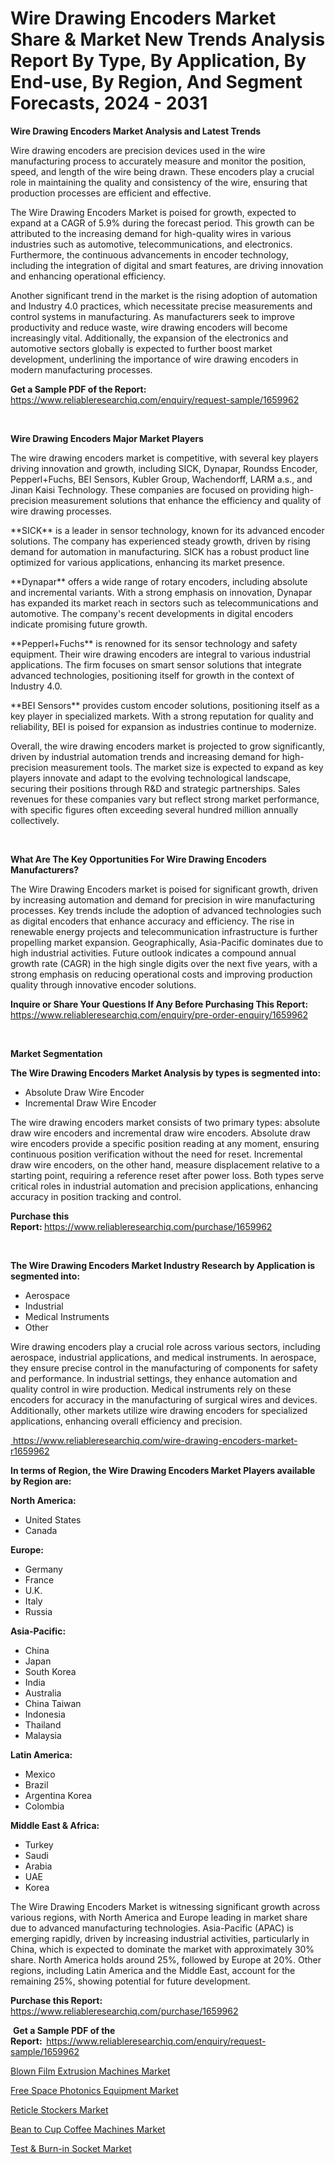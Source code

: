 <p><h1>Wire Drawing Encoders Market Share & Market New Trends Analysis Report By Type, By Application, By End-use, By Region, And Segment Forecasts, 2024 - 2031</h1></p><p><strong>Wire Drawing Encoders Market Analysis and Latest Trends</strong></p>
<p><p>Wire drawing encoders are precision devices used in the wire manufacturing process to accurately measure and monitor the position, speed, and length of the wire being drawn. These encoders play a crucial role in maintaining the quality and consistency of the wire, ensuring that production processes are efficient and effective. </p><p>The Wire Drawing Encoders Market is poised for growth, expected to expand at a CAGR of 5.9% during the forecast period. This growth can be attributed to the increasing demand for high-quality wires in various industries such as automotive, telecommunications, and electronics. Furthermore, the continuous advancements in encoder technology, including the integration of digital and smart features, are driving innovation and enhancing operational efficiency. </p><p>Another significant trend in the market is the rising adoption of automation and Industry 4.0 practices, which necessitate precise measurements and control systems in manufacturing. As manufacturers seek to improve productivity and reduce waste, wire drawing encoders will become increasingly vital. Additionally, the expansion of the electronics and automotive sectors globally is expected to further boost market development, underlining the importance of wire drawing encoders in modern manufacturing processes.</p></p>
<p><strong>Get a Sample PDF of the Report:&nbsp;</strong> <a href="https://www.reliableresearchiq.com/enquiry/request-sample/1659962?utm_campaign=1137&utm_medium=2&utm_source=Github&utm_content=ia&utm_term=26102024&utm_id=wire-drawing-encoders">https://www.reliableresearchiq.com/enquiry/request-sample/1659962</a></p>
<p>&nbsp;</p>
<p><strong>Wire Drawing Encoders Major Market Players</strong></p>
<p><p>The wire drawing encoders market is competitive, with several key players driving innovation and growth, including SICK, Dynapar, Roundss Encoder, Pepperl+Fuchs, BEI Sensors, Kubler Group, Wachendorff, LARM a.s., and Jinan Kaisi Technology. These companies are focused on providing high-precision measurement solutions that enhance the efficiency and quality of wire drawing processes.</p><p>**SICK** is a leader in sensor technology, known for its advanced encoder solutions. The company has experienced steady growth, driven by rising demand for automation in manufacturing. SICK has a robust product line optimized for various applications, enhancing its market presence.</p><p>**Dynapar** offers a wide range of rotary encoders, including absolute and incremental variants. With a strong emphasis on innovation, Dynapar has expanded its market reach in sectors such as telecommunications and automotive. The company's recent developments in digital encoders indicate promising future growth.</p><p>**Pepperl+Fuchs** is renowned for its sensor technology and safety equipment. Their wire drawing encoders are integral to various industrial applications. The firm focuses on smart sensor solutions that integrate advanced technologies, positioning itself for growth in the context of Industry 4.0.</p><p>**BEI Sensors** provides custom encoder solutions, positioning itself as a key player in specialized markets. With a strong reputation for quality and reliability, BEI is poised for expansion as industries continue to modernize.</p><p>Overall, the wire drawing encoders market is projected to grow significantly, driven by industrial automation trends and increasing demand for high-precision measurement tools. The market size is expected to expand as key players innovate and adapt to the evolving technological landscape, securing their positions through R&D and strategic partnerships. Sales revenues for these companies vary but reflect strong market performance, with specific figures often exceeding several hundred million annually collectively.</p></p>
<p>&nbsp;</p>
<p><strong>What Are The Key Opportunities For Wire Drawing Encoders Manufacturers?</strong></p>
<p><p>The Wire Drawing Encoders market is poised for significant growth, driven by increasing automation and demand for precision in wire manufacturing processes. Key trends include the adoption of advanced technologies such as digital encoders that enhance accuracy and efficiency. The rise in renewable energy projects and telecommunication infrastructure is further propelling market expansion. Geographically, Asia-Pacific dominates due to high industrial activities. Future outlook indicates a compound annual growth rate (CAGR) in the high single digits over the next five years, with a strong emphasis on reducing operational costs and improving production quality through innovative encoder solutions.</p></p>
<p><strong>Inquire or Share Your Questions If Any Before Purchasing This Report:</strong> <a href="https://www.reliableresearchiq.com/enquiry/pre-order-enquiry/1659962?utm_campaign=1137&utm_medium=2&utm_source=Github&utm_content=ia&utm_term=26102024&utm_id=wire-drawing-encoders">https://www.reliableresearchiq.com/enquiry/pre-order-enquiry/1659962</a></p>
<p>&nbsp;</p>
<p><strong>Market Segmentation</strong></p>
<p><strong>The Wire Drawing Encoders Market Analysis by types is segmented into:</strong></p>
<p><ul><li>Absolute Draw Wire Encoder</li><li>Incremental Draw Wire Encoder</li></ul></p>
<p><p>The wire drawing encoders market consists of two primary types: absolute draw wire encoders and incremental draw wire encoders. Absolute draw wire encoders provide a specific position reading at any moment, ensuring continuous position verification without the need for reset. Incremental draw wire encoders, on the other hand, measure displacement relative to a starting point, requiring a reference reset after power loss. Both types serve critical roles in industrial automation and precision applications, enhancing accuracy in position tracking and control.</p></p>
<p><strong>Purchase this Report:&nbsp;</strong><a href="https://www.reliableresearchiq.com/purchase/1659962?utm_campaign=1137&utm_medium=2&utm_source=Github&utm_content=ia&utm_term=26102024&utm_id=wire-drawing-encoders">https://www.reliableresearchiq.com/purchase/1659962</a></p>
<p>&nbsp;</p>
<p><strong>The Wire Drawing Encoders Market Industry Research by Application is segmented into:</strong></p>
<p><ul><li>Aerospace</li><li>Industrial</li><li>Medical Instruments</li><li>Other</li></ul></p>
<p><p>Wire drawing encoders play a crucial role across various sectors, including aerospace, industrial applications, and medical instruments. In aerospace, they ensure precise control in the manufacturing of components for safety and performance. In industrial settings, they enhance automation and quality control in wire production. Medical instruments rely on these encoders for accuracy in the manufacturing of surgical wires and devices. Additionally, other markets utilize wire drawing encoders for specialized applications, enhancing overall efficiency and precision.</p></p>
<p><a href="https://www.reliableresearchiq.com/wire-drawing-encoders-market-r1659962?utm_campaign=1137&utm_medium=2&utm_source=Github&utm_content=ia&utm_term=26102024&utm_id=wire-drawing-encoders">&nbsp;https://www.reliableresearchiq.com/wire-drawing-encoders-market-r1659962</a></p>
<p><strong>In terms of Region, the Wire Drawing Encoders Market Players available by Region are:</strong></p>
<p>
    <p> <strong> North America: </strong>
        <ul>
            <li>United States</li>
            <li>Canada</li>
        </ul>
        </p> 
    <p> <strong> Europe: </strong>
        <ul>
            <li>Germany</li>
            <li>France</li>
            <li>U.K.</li>
            <li>Italy</li>
            <li>Russia</li>
        </ul>
        </p> 
    <p> <strong> Asia-Pacific: </strong>
        <ul>
            <li>China</li>
            <li>Japan</li>
            <li>South Korea</li>
            <li>India</li>
            <li>Australia</li>
            <li>China Taiwan</li>
            <li>Indonesia</li>
            <li>Thailand</li>
            <li>Malaysia</li>
        </ul>
        </p> 
    <p> <strong> Latin America: </strong>
        <ul>
            <li>Mexico</li>
            <li>Brazil</li>
            <li>Argentina Korea</li>
            <li>Colombia</li>
        </ul>
        </p> 
    <p> <strong> Middle East & Africa: </strong>
        <ul>
            <li>Turkey</li>
            <li>Saudi</li>
            <li>Arabia</li>
            <li>UAE</li>
            <li>Korea</li>
        </ul>
    </p>
    </p>
<p><p>The Wire Drawing Encoders Market is witnessing significant growth across various regions, with North America and Europe leading in market share due to advanced manufacturing technologies. Asia-Pacific (APAC) is emerging rapidly, driven by increasing industrial activities, particularly in China, which is expected to dominate the market with approximately 30% share. North America holds around 25%, followed by Europe at 20%. Other regions, including Latin America and the Middle East, account for the remaining 25%, showing potential for future development.</p></p>
<p><strong>Purchase this Report: </strong><a href="https://www.reliableresearchiq.com/purchase/1659962?utm_campaign=1137&utm_medium=2&utm_source=Github&utm_content=ia&utm_term=26102024&utm_id=wire-drawing-encoders">https://www.reliableresearchiq.com/purchase/1659962</a></p>
<p>&nbsp;<strong>Get a Sample PDF of the Report:&nbsp;&nbsp;</strong><a href="https://www.reliableresearchiq.com/enquiry/request-sample/1659962?utm_campaign=1137&utm_medium=2&utm_source=Github&utm_content=ia&utm_term=26102024&utm_id=wire-drawing-encoders">https://www.reliableresearchiq.com/enquiry/request-sample/1659962</a></p>
<p><strong></strong></p>
<p><p><a href="https://issuu.com/reportprime-2/docs/blown-film-extrusion-machines-marke_5d71eab2a4c17e?utm_campaign=1137&utm_medium=2&utm_source=Github&utm_content=ia&utm_term=26102024&utm_id=wire-drawing-encoders">Blown Film Extrusion Machines Market</a></p><p><a href="https://github.com/kyleetroxilbu/Market-Research-Report-List-1/blob/main/free-space-photonics-equipment-market.md?utm_campaign=1137&utm_medium=2&utm_source=Github&utm_content=ia&utm_term=26102024&utm_id=wire-drawing-encoders">Free Space Photonics Equipment Market</a></p><p><a href="https://www.linkedin.com/pulse/reticle-stockers-market2024-2031-industry-insights-investment-19ile?utm_campaign=1137&utm_medium=2&utm_source=Github&utm_content=ia&utm_term=26102024&utm_id=wire-drawing-encoders">Reticle Stockers Market</a></p><p><a href="https://issuu.com/reportprime-2/docs/bean-to-cup-coffee-machines-market-_e8d35ee1241029?utm_campaign=1137&utm_medium=2&utm_source=Github&utm_content=ia&utm_term=26102024&utm_id=wire-drawing-encoders">Bean to Cup Coffee Machines Market</a></p><p><a href="https://www.linkedin.com/pulse/test-burn-in-socket-market-revolution-size-share-emerging-cg7we?utm_campaign=1137&utm_medium=2&utm_source=Github&utm_content=ia&utm_term=26102024&utm_id=wire-drawing-encoders">Test & Burn-in Socket Market</a></p></p>